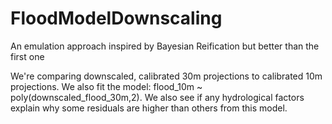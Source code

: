 # FloodModelDownscaling
An emulation approach inspired by Bayesian Reification but better than the first one



We're comparing downscaled, calibrated 30m projections to calibrated 10m projections. 
We also fit the model: flood_10m ~ poly(downscaled_flood_30m,2). 
We also see if any hydrological factors explain why some residuals are higher than others from this model.
